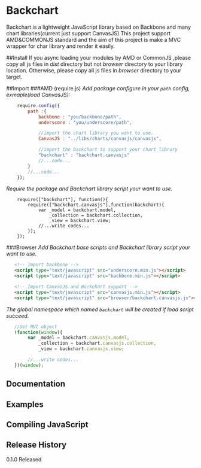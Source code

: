 Backchart
======

Backchart is a lightweight JavaScript library based on Backbone and many chart libraries(current just support CanvasJS)
This project support AMD&COMMONJS standard and the aim of this project is make a MVC wrapper for char library and render it easily.

##Install
If you async loading your modules by AMD or CommonJS ,please copy all js files in *dist* directory but not *browser* directory to your library location.
Otherwise, please copy all js files in *browser* directory to your target.

##Import
###AMD (require.js)
*Add package configure in your `path` config, exmaple(load CanvasJS):*
```javascript
	require.config({
		path :{
			backbone : "you/backbone/path",
        	underscore : "you/underscore/path",

			//import the chart library you want to use.
        	CanvasJS : "../libs/charts/canvasjs/canvasjs",

			//import the backchart to support your chart library
			"backchart" : "backchart.canvasjs"
		  	//...code...
		}
		//...code...
	});
```
*Require the package and Backchart library script your want to use.*
```javascript:
	require(["backchart"], function(){
        require(["backchart.canvasjs"],function(backchart){
			var _model = backchart.model,
				_collection = backchart.collection,
				_view = backchart.view;
			//...write codes...
		});
	});
```

###Browser
*Add Backchart base scripts and Backchart library script your want to use.*
```html
   <!-- Import backbone -->
   <script type="text/javascript" src="underscore.min.js"></script>
   <script type="text/javascript" src="backbone.min.js"></script>

   <!-- Import CanvasJS and Backchart support -->
   <script type="text/javascript" src="canvasjs.min.js"></script>
   <script type="text/javascript" src="browser/backchart.canvasjs.js"></script>
```
*The global namespace which named `backchart` will be created if load script succeed.*
```javascript
   //Get MVC object
   (function(window){
		var _model = backchart.canvasjs.model,
			_collection = backchart.canvasjs.collection,
			_view = backchart.canvasjs.view;

		//...write codes...
   })(window);
```
## Documentation

## Examples

## Compiling JavaScript

## Release History
0.1.0 Released
